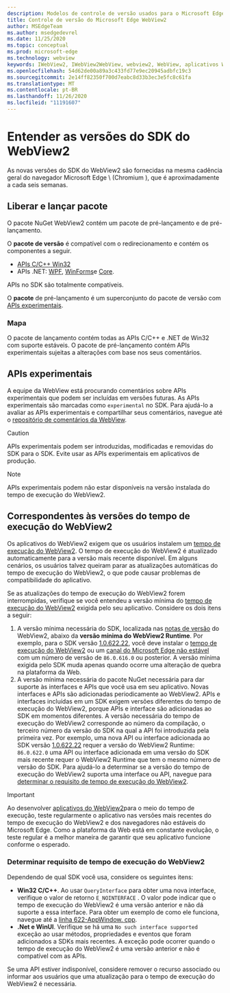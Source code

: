 ```yaml
---
description: Modelos de controle de versão usados para o Microsoft Edge WebView2
title: Controle de versão do Microsoft Edge WebView2
author: MSEdgeTeam
ms.author: msedgedevrel
ms.date: 11/25/2020
ms.topic: conceptual
ms.prod: microsoft-edge
ms.technology: webview
keywords: IWebView2, IWebView2WebView, webview2, WebView, aplicativos WPF, WPF, Edge, ICoreWebView2, ICoreWebView2Host, controle do navegador, HTML Edge
ms.openlocfilehash: 54d62de00a89a3c433fd77e9ec20945adbfc19c3
ms.sourcegitcommit: 2e14ff82350f700d7eabc8d33b3ec3e5fc8c61fa
ms.translationtype: MT
ms.contentlocale: pt-BR
ms.lasthandoff: 11/26/2020
ms.locfileid: "11191607"
---
```

# Entender as versões do SDK do WebView2  

As novas versões do SDK do WebView2 são fornecidas na mesma cadência geral do navegador Microsoft Edge \ (Chromium \), que é aproximadamente a cada seis semanas.  

## Liberar e lançar pacote  

O pacote NuGet WebView2 contém um pacote de pré-lançamento e de pré-lançamento.  

O **pacote de versão** é compatível com o redirecionamento e contém os componentes a seguir.  

*   [APIs C/C++ Win32][ReferenceWin32]
*   APIs .NET:  [WPF][DotnetMicrosoftWebWebview2WpfNamespace], [WinForms][DotnetMicrosoftWebWebview2WinformsNamespace]e [Core][DotnetMicrosoftWebWebview2CoreNamespace].  
    
APIs no SDK são totalmente compatíveis.  

O **pacote** de pré-lançamento é um superconjunto do pacote de versão com [APIs experimentais](#experimental-apis).  

### Mapa  

O pacote de lançamento contém todas as APIs C/C++ e .NET de Win32 com suporte estáveis.  O pacote de pré-lançamento contém APIs experimentais sujeitas a alterações com base nos seus comentários.  

## APIs experimentais  

A equipe da WebView está procurando comentários sobre APIs experimentais que podem ser incluídas em versões futuras.  As APIs experimentais são marcadas como `experimental` no SDK.  Para ajudá-lo a avaliar as APIs experimentais e compartilhar seus comentários, navegue até o [repositório de comentários da WebView][GithubMicrosoftedgeWebviewfeedback].  

> [!CAUTION]
> APIs experimentais podem ser introduzidas, modificadas e removidas do SDK para o SDK.  Evite usar as APIs experimentais em aplicativos de produção.  

> [!NOTE]
> APIs experimentais podem não estar disponíveis na versão instalada do tempo de execução do WebView2.  

## Correspondentes às versões do tempo de execução do WebView2  
Os aplicativos do WebView2 exigem que os usuários instalem um [tempo de execução do WebView2][MicrosoftDeveloperEdgeWebview2].  O tempo de execução do WebView2 é atualizado automaticamente para a versão mais recente disponível.  Em alguns cenários, os usuários talvez queiram parar as atualizações automáticas do tempo de execução do WebView2, o que pode causar problemas de compatibilidade do aplicativo.  

Se as atualizações do tempo de execução do WebView2 forem interrompidas, verifique se você entendeu a versão mínima do [tempo de execução do WebView2][MicrosoftDeveloperEdgeWebview2] exigida pelo seu aplicativo.  Considere os dois itens a seguir:  

1.  A versão mínima necessária do SDK, localizada nas [notas de versão][Webview2Releasenotes] do WebView2, abaixo da **versão mínima do WebView2 Runtime**.  Por exemplo, para o SDK versão [1.0.622.22][Webview2Releasenotes1062222], você deve instalar o [tempo de execução do WebView2][MicrosoftDeveloperEdgeWebview2] ou um [canal do Microsoft Edge não estável][MicrosoftedgeinsiderDownload] com um número de versão de `86.0.616.0` ou posterior.  A versão mínima exigida pelo SDK muda apenas quando ocorre uma alteração de quebra na plataforma da Web.  
1.  A versão mínima necessária do pacote NuGet necessária para dar suporte às interfaces e APIs que você usa em seu aplicativo.  Novas interfaces e APIs são adicionadas periodicamente ao WebView2.  APIs e interfaces incluídas em um SDK exigem versões diferentes do tempo de execução do WebView2, porque APIs e interface são adicionadas ao SDK em momentos diferentes.  A versão necessária do tempo de execução do WebView2 corresponde ao número da compilação, o terceiro número da versão do SDK na qual a API foi introduzida pela primeira vez.  Por exemplo, uma nova API ou interface adicionada ao SDK versão [1.0.622.22][Webview2Releasenotes1062222] requer a versão do WebView2 Runtime:  `86.0.622.0`  uma API ou interface adicionada em uma versão do SDK mais recente requer o WebView2 Runtime que tem o mesmo número de versão do SDK.  Para ajudá-lo a determinar se a versão do tempo de execução do WebView2 suporta uma interface ou API, navegue para [determinar o requisito de tempo de execução do WebView2](#determine-webview2-runtime-requirement).  
    
> [!IMPORTANT]
> Ao desenvolver [aplicativos do WebView2][Webview2ConceptsDistributionEvergreenDistributionMode]para o meio do tempo de execução, teste regularmente o aplicativo nas versões mais recentes do tempo de execução do WebView2 e dos navegadores não estáveis do Microsoft Edge.  Como a plataforma da Web está em constante evolução, o teste regular é a melhor maneira de garantir que seu aplicativo funcione conforme o esperado.  

### Determinar requisito de tempo de execução do WebView2  

Dependendo de qual SDK você usa, considere os seguintes itens:  

*   **Win32 C/C++**.  Ao usar `QueryInterface` para obter uma nova interface, verifique o valor de retorno `E_NOINTERFACE` .  O valor pode indicar que o tempo de execução do WebView2 é uma versão anterior e não dá suporte a essa interface.  Para obter um exemplo de como ele funciona, navegue até a [linha 622-AppWindow. cpp][GithubMicrosoftedgeWebview2samplesSampleappsWebview2apisampleAppwindowCppL622].  
*   **.Net e WinUI**.  Verifique se há uma `No such interface supported` exceção ao usar métodos, propriedades e eventos que foram adicionados a SDKs mais recentes.  A exceção pode ocorrer quando o tempo de execução do WebView2 é uma versão anterior e não é compatível com as APIs.  
    
Se uma API estiver indisponível, considere remover o recurso associado ou informar aos usuários que uma atualização para o tempo de execução do WebView2 é necessária.  

<!--
## Versioning  

After you have used a particular version of the SDK to build your app, your app may end up running with an older or newer version of installed browser binaries.  Until version 1.0.0.0 of WebView2 there may be breaking changes during updates that prevent your SDK from working with different versions of installed browser binaries.  After version 1.0.0.0, different versions of the SDK may work with different versions of the installed browser by using the following best practices.  

1.  To account for breaking changes to the API be sure to check for failure when requesting the DLL export `CreateCoreWebView2Environment` and when running `QueryInterface` on any `CoreWebView2` object.  A return value of `E_NOINTERFACE` indicates that the SDK is not compatible with the Microsoft Edge browser binaries.  
1.  Checking for failure from `QueryInterface` also accounts for cases where the SDK is newer than the version of the Microsoft Edge browser and your app attempts to use an interface of which the Microsoft Edge browser is unaware.  
1.  When an interface is unavailable, you may consider disabling the associated feature if possible, or otherwise informing your users to update their browsers.  
    -->  

<!--links -->  

[Webview2ConceptsDistributionEvergreenDistributionMode]: ./distribution.md#evergreen-distribution-mode "Modo de distribuição em verde-distribuição de aplicativos usando o WebView2 | Documentos da Microsoft"  
[Webview2Releasenotes]: ../releasenotes.md "Notas de versão do WebView2 SDK | Documentos da Microsoft"  
[Webview2Releasenotes1062222]: ../releasenotes.md#1062222 "1.0.622.22 – notas de versão para WebView2 SDK | Documentos da Microsoft"   

[DeployedgeChannels]: /deployedge/microsoft-edge-channels "Visão geral dos canais Microsoft Edge | Documentos da Microsoft"  

[DotnetMicrosoftWebWebview2CoreNamespace]: /dotnet/api/microsoft.web.webview2.core "Namespace Microsoft. Web. WebView2. Core | Documentos da Microsoft"  
[DotnetMicrosoftWebWebview2WpfNamespace]: /dotnet/api/microsoft.web.webview2.wpf "Namespace Microsoft. Web. WebView2. WPF | Documentos da Microsoft"  
[DotnetMicrosoftWebWebview2WinformsNamespace]: /dotnet/api/microsoft.web.webview2.winforms "Namespace Microsoft. Web. WebView2. WinForms | Documentos da Microsoft"  
[ReferenceWin32]: /microsoft-edge/webview2/reference/win32 "Referência de C++ do WebView2 Win32 | Documentos da Microsoft"  

[MicrosoftDeveloperEdgeWebview2]: https://developer.microsoft.com/microsoft-edge/webview2/ "Microsoft Edge WebView2 | Desenvolvedor da Microsoft"  

[GithubMicrosoftedgeWebviewfeedback]: https://github.com/MicrosoftEdge/WebViewFeedback "Feedback da WebView-MicrosoftEdge/WebViewFeedback | GitHub"  
[GithubMicrosoftedgeWebview2samplesSampleappsWebview2apisampleAppwindowCppL622]: https://github.com/MicrosoftEdge/WebView2Samples/blob/8ec7de9d3e80a942bc7025cffad98eee75e11e64/SampleApps/WebView2APISample/AppWindow.cpp#L622 "Linha 622-AppWindow. cpp-MicrosoftEdge/WebView2Samples | GitHub"  

[MicrosoftedgeinsiderDownload]: https://www.microsoftedgeinsider.com/download "Baixar canais do Microsoft Edge Insider"  
